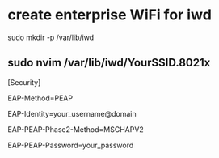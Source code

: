 # create enterprise WiFi for iwd

sudo mkdir -p /var/lib/iwd

sudo nvim /var/lib/iwd/YourSSID.8021x
---


[Security]

EAP-Method=PEAP

EAP-Identity=your_username@domain

EAP-PEAP-Phase2-Method=MSCHAPV2

EAP-PEAP-Password=your_password